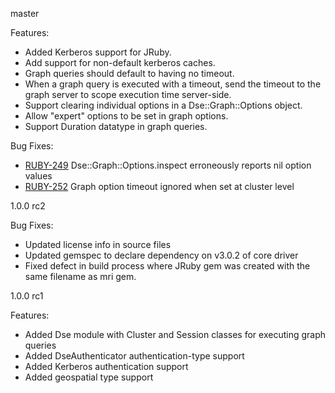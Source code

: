 master

Features:
* Added Kerberos support for JRuby.
* Add support for non-default kerberos caches.
* Graph queries should default to having no timeout.
* When a graph query is executed with a timeout, send the timeout to the graph server to scope execution time server-side.
* Support clearing individual options in a Dse::Graph::Options object.
* Allow "expert" options to be set in graph options.
* Support Duration datatype in graph queries.

Bug Fixes:
* [RUBY-249](https://datastax-oss.atlassian.net/browse/RUBY-249) Dse::Graph::Options.inspect erroneously reports nil option values
* [RUBY-252](https://datastax-oss.atlassian.net/browse/RUBY-252) Graph option timeout ignored when set at cluster level

1.0.0 rc2

Bug Fixes:
* Updated license info in source files
* Updated gemspec to declare dependency on v3.0.2 of core driver
* Fixed defect in build process where JRuby gem was created with the same filename as mri gem.

1.0.0 rc1

Features:
* Added Dse module with Cluster and Session classes for executing graph queries
* Added DseAuthenticator authentication-type support
* Added Kerberos authentication support
* Added geospatial type support
